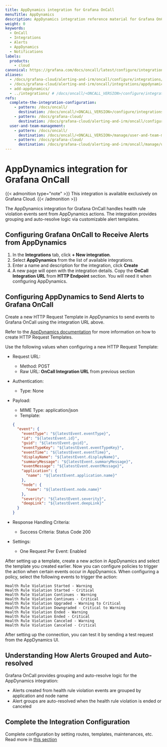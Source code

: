 ```yaml
---
title: AppDynamics integration for Grafana OnCall
menuTitle: AppDynamics
description: AppDynamics integration reference material for Grafana OnCall.
weight: 0
keywords:
  - OnCall
  - Integrations
  - Alerts
  - AppDynamics
  - Notifications
labels:
  products:
    - cloud
canonical: https://grafana.com/docs/oncall/latest/configure/integrations/references/appdynamics
aliases:
  - /docs/grafana-cloud/alerting-and-irm/oncall/configure/integrations/references/appdynamics
  - /docs/grafana-cloud/alerting-and-irm/oncall/integrations/appdynamics
  - add-appdynamics/
  - ../integrations/ # /docs/oncall/<ONCALL_VERSION>/configure/integrations/references/appdynamics
refs:
  complete-the-integration-configuration:
    - pattern: /docs/oncall/
      destination: /docs/oncall/<ONCALL_VERSION>/configure/integrations/integration-management/#customize-the-integration
    - pattern: /docs/grafana-cloud/
      destination: /docs/grafana-cloud/alerting-and-irm/oncall/configure/integrations/integration-management/#customize-the-integration
  user-and-team-management:
    - pattern: /docs/oncall/
      destination: /docs/oncall/<ONCALL_VERSION>/manage/user-and-team-management/
    - pattern: /docs/grafana-cloud/
      destination: /docs/grafana-cloud/alerting-and-irm/oncall/manage/user-and-team-management/
---
```


# AppDynamics integration for Grafana OnCall

{{< admonition type="note" >}}
This integration is available exclusively on Grafana Cloud.
{{< /admonition >}}

The AppDynamics integration for Grafana OnCall handles health rule violation events sent from AppDynamics actions.
The integration provides grouping and auto-resolve logic via customizable alert templates.

## Configuring Grafana OnCall to Receive Alerts from AppDynamics

1. In the **Integrations** tab, click **+ New integration**.
2. Select **AppDynamics** from the list of available integrations.
3. Enter a name and description for the integration, click **Create**
4. A new page will open with the integration details. Copy the **OnCall Integration URL** from **HTTP Endpoint** section.
You will need it when configuring AppDynamics.

## Configuring AppDynamics to Send Alerts to Grafana OnCall

Create a new HTTP Request Template in AppDynamics to send events to Grafana OnCall using the integration URL above.

Refer to the [AppDynamics documentation](https://docs.appdynamics.com/appd/23.x/latest/en/appdynamics-essentials/alert-and-respond/actions/http-request-actions-and-templates)
for more information on how to create HTTP Request Templates.

Use the following values when configuring a new HTTP Request Template:

* Request URL:
  * Method: POST
  * Raw URL: **OnCall Integration URL** from previous section
* Authentication:
  * Type: None
* Payload:
  * MIME Type: application/json
  * Template:

  ```json
  {
    "event": {
      "eventType": "${latestEvent.eventType}",
      "id": "${latestEvent.id}",
      "guid": "${latestEvent.guid}",
      "eventTypeKey": "${latestEvent.eventTypeKey}",
      "eventTime": "${latestEvent.eventTime}",
      "displayName": "${latestEvent.displayName}",
      "summaryMessage": "${latestEvent.summaryMessage}",
      "eventMessage": "${latestEvent.eventMessage}",
      "application": {
        "name": "${latestEvent.application.name}"
      },
      "node": {
        "name": "${latestEvent.node.name}"
      },
      "severity": "${latestEvent.severity}",
      "deepLink": "${latestEvent.deepLink}"
    }
  }
  ```

* Response Handling Criteria:
  * Success Criteria: Status Code 200
* Settings:
  * One Request Per Event: Enabled

After setting up a template, create a new action in AppDynamics and select the template you created earlier.
Now you can configure policies to trigger the action when certain events occur in AppDynamics.
When configuring a policy, select the following events to trigger the action:

```plain
Health Rule Violation Started - Warning
Health Rule Violation Started - Critical
Health Rule Violation Continues - Warning
Health Rule Violation Continues - Critical
Health Rule Violation Upgraded - Warning to Critical
Health Rule Violation Downgraded - Critical to Warning
Health Rule Violation Ended - Warning
Health Rule Violation Ended - Critical
Health Rule Violation Canceled - Warning
Health Rule Violation Canceled - Critical
```

After setting up the connection, you can test it by sending a test request from the AppDynamics UI.

## Understanding How Alerts Grouped and Auto-resolved

Grafana OnCall provides grouping and auto-resolve logic for the AppDynamics integration:

* Alerts created from health rule violation events are grouped by application and node name
* Alert groups are auto-resolved when the health rule violation is ended or canceled

## Complete the Integration Configuration

Complete configuration by setting routes, templates, maintenances, etc. Read more in
[this section](ref:complete-the-integration-configuration)
